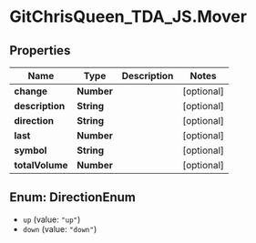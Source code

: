 # GitChrisQueen_TDA_JS.Mover

## Properties
Name | Type | Description | Notes
------------ | ------------- | ------------- | -------------
**change** | **Number** |  | [optional] 
**description** | **String** |  | [optional] 
**direction** | **String** |  | [optional] 
**last** | **Number** |  | [optional] 
**symbol** | **String** |  | [optional] 
**totalVolume** | **Number** |  | [optional] 

<a name="DirectionEnum"></a>
## Enum: DirectionEnum

* `up` (value: `"up"`)
* `down` (value: `"down"`)

